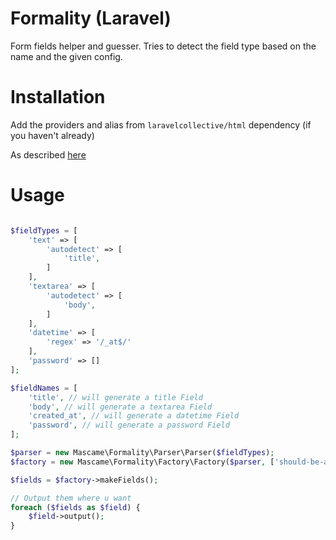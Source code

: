 # Formality (Laravel)

Form fields helper and guesser. Tries to detect the field type based on the name and the given config.

# Installation

Add the providers and alias from `laravelcollective/html` dependency (if you haven't already)

As described [here](https://laravelcollective.com/docs/5.2/html)
 
# Usage

```php

$fieldTypes = [
    'text' => [
        'autodetect' => [
            'title',  
        ]
    ],
    'textarea' => [
        'autodetect' => [
            'body',  
        ]
    ],
    'datetime' => [
        'regex' => '/_at$/'
    ],
    'password' => []
];

$fieldNames = [
    'title', // will generate a title Field
    'body', // will generate a textarea Field
    'created_at', // will generate a datetime Field
    'password', // will generate a password Field
];

$parser = new Mascame\Formality\Parser\Parser($fieldTypes);
$factory = new Mascame\Formality\Factory\Factory($parser, ['should-be-a-text-field']);

$fields = $factory->makeFields();

// Output them where u want
foreach ($fields as $field) {
    $field->output();
}

```
